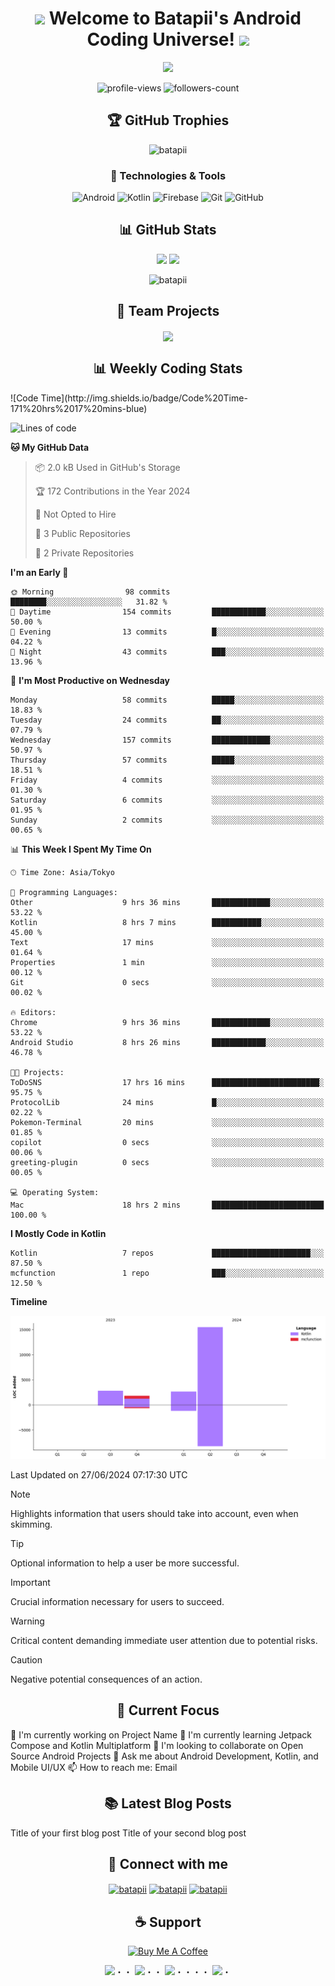 <h1 align="center">
  <img src="https://media.giphy.com/media/hvRJCLFzcasrR4ia7z/giphy.gif" width="28">
  Welcome to Batapii's Android Coding Universe!
  <img src="https://media.giphy.com/media/hvRJCLFzcasrR4ia7z/giphy.gif" width="28">
</h1>
<p align="center">
  <img src="https://readme-typing-svg.herokuapp.com/?lines=Android+Developer+in+Japan;Always%20learning%20new%20things&font=Fira%20Code&center=true&width=440&height=45&color=f75c7e&vCenter=true&size=22">
</p>
<p align="center">
  <img src="https://komarev.com/ghpvc/?username=batapii&label=Profile%20views&color=0e75b6&style=flat" alt="profile-views" />
  <img src="https://img.shields.io/github/followers/batapii?label=Followers&style=social" alt="followers-count">
</p>
<h2 align="center">🏆 GitHub Trophies</h2>
<p align="center">
  <img src="https://github-profile-trophy.vercel.app/?username=batapii&theme=nord&column=7&no-frame=true&no-bg=true" alt="batapii" />
</p>
  <summary align="center"><h3>🔧 Technologies & Tools</h3></summary>
  <p align="center">
    <img src="https://img.shields.io/badge/Android-3DDC84?style=for-the-badge&logo=android&logoColor=white" alt="Android" />
    <img src="https://img.shields.io/badge/Kotlin-0095D5?style=for-the-badge&logo=kotlin&logoColor=white" alt="Kotlin" />
    <img src="https://img.shields.io/badge/Firebase-FFCA28?style=for-the-badge&logo=firebase&logoColor=black" alt="Firebase" />
    <img src="https://img.shields.io/badge/Git-F05032?style=for-the-badge&logo=git&logoColor=white" alt="Git" />
    <img src="https://img.shields.io/badge/GitHub-100000?style=for-the-badge&logo=github&logoColor=white" alt="GitHub" />
  </p>
</details>
<h2 align="center">📊 GitHub Stats</h2>
<p align="center">
  <img height="180em" src="https://github-readme-stats.vercel.app/api?username=batapii&show_icons=true&theme=tokyonight&include_all_commits=true&count_private=true"/>
  <img height="180em" src="https://github-readme-stats.vercel.app/api/top-langs/?username=batapii&layout=compact&langs_count=8&theme=tokyonight"/>
</p>
<p align="center">
  <img src="https://github-readme-streak-stats.herokuapp.com/?user=batapii&theme=tokyonight" alt="batapii" />
</p>
<h2 align="center">💼 Team Projects</h2>
<p align="center">
  <a href="https://github.com/N3AttendanceManager/AttendanceApp">
    <img align="center" src="https://github-readme-stats.vercel.app/api/pin/?username=N3AttendanceManager&repo=AttendanceApp&theme=tokyonight" />
  </a>
</p>
<h2 align="center">📊 Weekly Coding Stats</h2>
<!--START_SECTION:waka-->
![Code Time](http://img.shields.io/badge/Code%20Time-171%20hrs%2017%20mins-blue)

![Lines of code](https://img.shields.io/badge/From%20Hello%20World%20I%27ve%20Written-22.7%20thousand%20lines%20of%20code-blue)

**🐱 My GitHub Data** 

> 📦 2.0 kB Used in GitHub's Storage 
 > 
> 🏆 172 Contributions in the Year 2024
 > 
> 🚫 Not Opted to Hire
 > 
> 📜 3 Public Repositories 
 > 
> 🔑 2 Private Repositories 
 > 
**I'm an Early 🐤** 

```text
🌞 Morning                98 commits          ████████░░░░░░░░░░░░░░░░░   31.82 % 
🌆 Daytime                154 commits         ████████████░░░░░░░░░░░░░   50.00 % 
🌃 Evening                13 commits          █░░░░░░░░░░░░░░░░░░░░░░░░   04.22 % 
🌙 Night                  43 commits          ███░░░░░░░░░░░░░░░░░░░░░░   13.96 % 
```
📅 **I'm Most Productive on Wednesday** 

```text
Monday                   58 commits          █████░░░░░░░░░░░░░░░░░░░░   18.83 % 
Tuesday                  24 commits          ██░░░░░░░░░░░░░░░░░░░░░░░   07.79 % 
Wednesday                157 commits         █████████████░░░░░░░░░░░░   50.97 % 
Thursday                 57 commits          █████░░░░░░░░░░░░░░░░░░░░   18.51 % 
Friday                   4 commits           ░░░░░░░░░░░░░░░░░░░░░░░░░   01.30 % 
Saturday                 6 commits           ░░░░░░░░░░░░░░░░░░░░░░░░░   01.95 % 
Sunday                   2 commits           ░░░░░░░░░░░░░░░░░░░░░░░░░   00.65 % 
```


📊 **This Week I Spent My Time On** 

```text
🕑︎ Time Zone: Asia/Tokyo

💬 Programming Languages: 
Other                    9 hrs 36 mins       █████████████░░░░░░░░░░░░   53.22 % 
Kotlin                   8 hrs 7 mins        ███████████░░░░░░░░░░░░░░   45.00 % 
Text                     17 mins             ░░░░░░░░░░░░░░░░░░░░░░░░░   01.64 % 
Properties               1 min               ░░░░░░░░░░░░░░░░░░░░░░░░░   00.12 % 
Git                      0 secs              ░░░░░░░░░░░░░░░░░░░░░░░░░   00.02 % 

🔥 Editors: 
Chrome                   9 hrs 36 mins       █████████████░░░░░░░░░░░░   53.22 % 
Android Studio           8 hrs 26 mins       ████████████░░░░░░░░░░░░░   46.78 % 

🐱‍💻 Projects: 
ToDoSNS                  17 hrs 16 mins      ████████████████████████░   95.75 % 
ProtocolLib              24 mins             █░░░░░░░░░░░░░░░░░░░░░░░░   02.22 % 
Pokemon-Terminal         20 mins             ░░░░░░░░░░░░░░░░░░░░░░░░░   01.85 % 
copilot                  0 secs              ░░░░░░░░░░░░░░░░░░░░░░░░░   00.06 % 
greeting-plugin          0 secs              ░░░░░░░░░░░░░░░░░░░░░░░░░   00.05 % 

💻 Operating System: 
Mac                      18 hrs 2 mins       █████████████████████████   100.00 % 
```

**I Mostly Code in Kotlin** 

```text
Kotlin                   7 repos             ██████████████████████░░░   87.50 % 
mcfunction               1 repo              ███░░░░░░░░░░░░░░░░░░░░░░   12.50 % 
```



**Timeline**

![Lines of Code chart](https://raw.githubusercontent.com/batapii/batapii/main/assets/bar_graph.png)


 Last Updated on 27/06/2024 07:17:30 UTC
<!--END_SECTION:waka-->

> [!NOTE]  
> Highlights information that users should take into account, even when skimming.

> [!TIP]
> Optional information to help a user be more successful.

> [!IMPORTANT]  
> Crucial information necessary for users to succeed.

> [!WARNING]  
> Critical content demanding immediate user attention due to potential risks.

> [!CAUTION]
> Negative potential consequences of an action.

<h2 align="center">🎯 Current Focus</h2>

🔭 I'm currently working on Project Name
🌱 I'm currently learning Jetpack Compose and Kotlin Multiplatform
👯 I'm looking to collaborate on Open Source Android Projects
💬 Ask me about Android Development, Kotlin, and Mobile UI/UX
📫 How to reach me: Email

<h2 align="center">📚 Latest Blog Posts</h2>
<!-- BLOG-POST-LIST:START -->

Title of your first blog post
Title of your second blog post

<!-- BLOG-POST-LIST:END -->
<h2 align="center">🔗 Connect with me</h2>
<p align="center">
  <a href="https://twitter.com/batapii3939" target="blank"><img align="center" src="https://raw.githubusercontent.com/rahuldkjain/github-profile-readme-generator/master/src/images/icons/Social/twitter.svg" alt="batapii" height="30" width="40" /></a>
  <a href="https://linkedin.com/in/batapii" target="blank"><img align="center" src="https://raw.githubusercontent.com/rahuldkjain/github-profile-readme-generator/master/src/images/icons/Social/linked-in-alt.svg" alt="batapii" height="30" width="40" /></a>
  <a href="https://stackoverflow.com/users/batapii" target="blank"><img align="center" src="https://raw.githubusercontent.com/rahuldkjain/github-profile-readme-generator/master/src/images/icons/Social/stack-overflow.svg" alt="batapii" height="30" width="40" /></a>
</p>
<h2 align="center">☕ Support</h2>
<p align="center">
  <a href="https://www.buymeacoffee.com/batapii" target="_blank">
    <img src="https://cdn.buymeacoffee.com/buttons/v2/default-yellow.png" alt="Buy Me A Coffee" height="60px" width="217px">
  </a>
</p>
<div align="center">
  <img src="https://user-images.githubusercontent.com/44926913/175852850-3fb6c715-1856-41ff-8c1f-94ce3b03b458.gif">・・
  <img src="https://user-images.githubusercontent.com/44926913/175853109-f8850656-6704-4a8a-bee6-9aca154d929b.gif">・・
  <img src="https://user-images.githubusercontent.com/44926913/175853154-5449d974-975e-44a6-ab84-a86031265e40.gif">・・・・
  <img src="https://user-images.githubusercontent.com/44926913/175853109-f8850656-6704-4a8a-bee6-9aca154d929b.gif">・
  <img src="https://user-images.githubusercontent.com/44926913/175853154-5449d974-975e-44a6-ab84-a86031265e40
